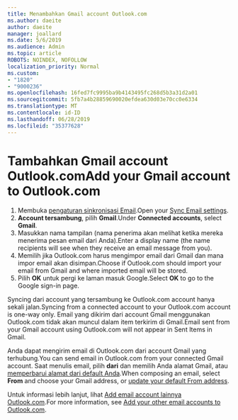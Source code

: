 ```yaml
---
title: Menambahkan Gmail account Outlook.com
ms.author: daeite
author: daeite
manager: joallard
ms.date: 5/6/2019
ms.audience: Admin
ms.topic: article
ROBOTS: NOINDEX, NOFOLLOW
localization_priority: Normal
ms.custom:
- "1820"
- "9000236"
ms.openlocfilehash: 16fed7fc9995ba9b4143495fc268d5b3a31d2a01
ms.sourcegitcommit: 5fb7a4b28859690020efdea630d03e70cc0e6334
ms.translationtype: MT
ms.contentlocale: id-ID
ms.lasthandoff: 06/28/2019
ms.locfileid: "35377628"
---
```

# <a name="add-your-gmail-account-to-outlookcom"></a><span data-ttu-id="1d490-102">Tambahkan Gmail account Outlook.com</span><span class="sxs-lookup"><span data-stu-id="1d490-102">Add your Gmail account to Outlook.com</span></span>

1. <span data-ttu-id="1d490-103">Membuka [pengaturan sinkronisasi Email](https://go.microsoft.com/fwlink/?linkid=875264).</span><span class="sxs-lookup"><span data-stu-id="1d490-103">Open your [Sync Email settings](https://go.microsoft.com/fwlink/?linkid=875264).</span></span>
2. <span data-ttu-id="1d490-104">**Account tersambung**, pilih **Gmail**.</span><span class="sxs-lookup"><span data-stu-id="1d490-104">Under **Connected accounts**, select **Gmail**.</span></span>
3. <span data-ttu-id="1d490-105">Masukkan nama tampilan (nama penerima akan melihat ketika mereka menerima pesan email dari Anda).</span><span class="sxs-lookup"><span data-stu-id="1d490-105">Enter a display name (the name recipients will see when they receive an email message from you).</span></span>
4. <span data-ttu-id="1d490-106">Memilih jika Outlook.com harus mengimpor email dari Gmail dan mana impor email akan disimpan.</span><span class="sxs-lookup"><span data-stu-id="1d490-106">Choose if Outlook.com should import your email from Gmail and where imported email will be stored.</span></span>
5. <span data-ttu-id="1d490-107">Pilih **OK** untuk pergi ke laman masuk Google.</span><span class="sxs-lookup"><span data-stu-id="1d490-107">Select **OK** to go to the Google sign-in page.</span></span>

<span data-ttu-id="1d490-108">Syncing dari account yang tersambung ke Outlook.com account hanya sekali jalan.</span><span class="sxs-lookup"><span data-stu-id="1d490-108">Syncing from a connected account to your Outlook.com account is one-way only.</span></span> <span data-ttu-id="1d490-109">Email yang dikirim dari account Gmail menggunakan Outlook.com tidak akan muncul dalam item terkirim di Gmail.</span><span class="sxs-lookup"><span data-stu-id="1d490-109">Email sent from your Gmail account using Outlook.com will not appear in Sent Items in Gmail.</span></span>

<span data-ttu-id="1d490-110">Anda dapat mengirim email di Outlook.com dari account Gmail yang terhubung.</span><span class="sxs-lookup"><span data-stu-id="1d490-110">You can send email in Outlook.com from your connected Gmail account.</span></span> <span data-ttu-id="1d490-111">Saat menulis email, pilih **dari** dan memilih Anda alamat Gmail, atau [memperbarui alamat dari default Anda](https://go.microsoft.com/fwlink/?linkid=875264).</span><span class="sxs-lookup"><span data-stu-id="1d490-111">When composing an email, select **From** and choose your Gmail address, or [update your default From address](https://go.microsoft.com/fwlink/?linkid=875264).</span></span>

<span data-ttu-id="1d490-112">Untuk informasi lebih lanjut, lihat [Add email account lainnya Outlook.com](https://support.office.com/article/c5224df4-5885-4e79-91ba-523aa743f0ba).</span><span class="sxs-lookup"><span data-stu-id="1d490-112">For more information, see [Add your other email accounts to Outlook.com](https://support.office.com/article/c5224df4-5885-4e79-91ba-523aa743f0ba).</span></span>